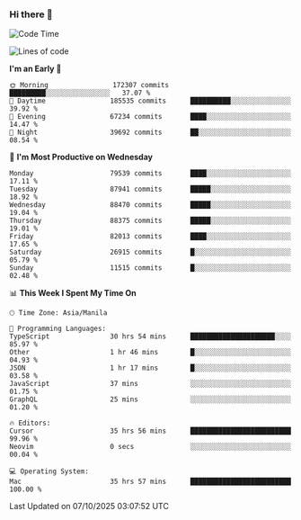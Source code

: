 ### Hi there 👋

<!--START_SECTION:waka-->
![Code Time](http://img.shields.io/badge/Code%20Time-6%2C351%20hrs%2013%20mins-blue)

![Lines of code](https://img.shields.io/badge/From%20Hello%20World%20I%27ve%20Written-152.2%20million%20lines%20of%20code-blue)

**I'm an Early 🐤** 

```text
🌞 Morning                172307 commits      █████████░░░░░░░░░░░░░░░░   37.07 % 
🌆 Daytime                185535 commits      ██████████░░░░░░░░░░░░░░░   39.92 % 
🌃 Evening                67234 commits       ████░░░░░░░░░░░░░░░░░░░░░   14.47 % 
🌙 Night                  39692 commits       ██░░░░░░░░░░░░░░░░░░░░░░░   08.54 % 
```
📅 **I'm Most Productive on Wednesday** 

```text
Monday                   79539 commits       ████░░░░░░░░░░░░░░░░░░░░░   17.11 % 
Tuesday                  87941 commits       █████░░░░░░░░░░░░░░░░░░░░   18.92 % 
Wednesday                88470 commits       █████░░░░░░░░░░░░░░░░░░░░   19.04 % 
Thursday                 88375 commits       █████░░░░░░░░░░░░░░░░░░░░   19.01 % 
Friday                   82013 commits       ████░░░░░░░░░░░░░░░░░░░░░   17.65 % 
Saturday                 26915 commits       █░░░░░░░░░░░░░░░░░░░░░░░░   05.79 % 
Sunday                   11515 commits       █░░░░░░░░░░░░░░░░░░░░░░░░   02.48 % 
```


📊 **This Week I Spent My Time On** 

```text
🕑︎ Time Zone: Asia/Manila

💬 Programming Languages: 
TypeScript               30 hrs 54 mins      █████████████████████░░░░   85.97 % 
Other                    1 hr 46 mins        █░░░░░░░░░░░░░░░░░░░░░░░░   04.93 % 
JSON                     1 hr 17 mins        █░░░░░░░░░░░░░░░░░░░░░░░░   03.58 % 
JavaScript               37 mins             ░░░░░░░░░░░░░░░░░░░░░░░░░   01.75 % 
GraphQL                  25 mins             ░░░░░░░░░░░░░░░░░░░░░░░░░   01.20 % 

🔥 Editors: 
Cursor                   35 hrs 56 mins      █████████████████████████   99.96 % 
Neovim                   0 secs              ░░░░░░░░░░░░░░░░░░░░░░░░░   00.04 % 

💻 Operating System: 
Mac                      35 hrs 57 mins      █████████████████████████   100.00 % 
```


 Last Updated on 07/10/2025 03:07:52 UTC
<!--END_SECTION:waka-->


<!--
**rad182/rad182** is a ✨ _special_ ✨ repository because its `README.md` (this file) appears on your GitHub profile.

Here are some ideas to get you started:

- 🔭 I’m currently working on ...
- 🌱 I’m currently learning ...
- 👯 I’m looking to collaborate on ...
- 🤔 I’m looking for help with ...
- 💬 Ask me about ...
- 📫 How to reach me: ...
- 😄 Pronouns: ...
- ⚡ Fun fact: ...
-->

